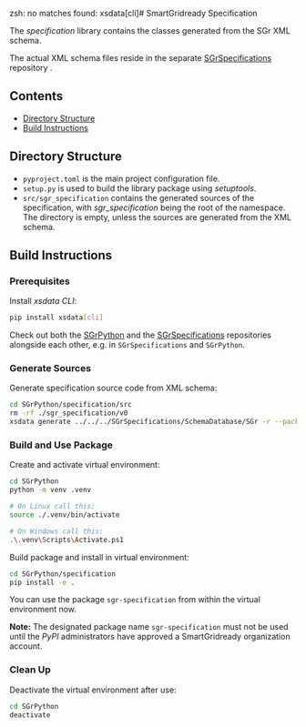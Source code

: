 zsh: no matches found: xsdata[cli]# SmartGridready Specification

The _specification_ library contains the classes generated from the SGr XML schema.

The actual XML schema files reside in the separate [SGrSpecifications](https://github.com/SmartGridready/SGrSpecifications) repository .


## Contents

- [Directory Structure](#directory-structure)
- [Build Instructions](#build-instructions)


## Directory Structure

- `pyproject.toml` is the main project configuration file.
- `setup.py` is used to build the library package using _setuptools_.
- `src/sgr_specification` contains the generated sources of the specification, with _sgr_specification_ being the root of the namespace.
  The directory is empty, unless the sources are generated from the XML schema.


## Build Instructions

### Prerequisites

Install _xsdata CLI_:

```bash
pip install xsdata[cli]
```

Check out both the [SGrPython](https://github.com/SmartGridready/SGrPython) and
the [SGrSpecifications](https://github.com/SmartGridready/SGrSpecifications) repositories alongside each other,
e.g. in `SGrSpecifications` and `SGrPython`.


### Generate Sources

Generate specification source code from XML schema:

```bash
cd SGrPython/specification/src
rm -rf ./sgr_specification/v0
xsdata generate ../../../SGrSpecifications/SchemaDatabase/SGr -r --package sgr_specification.v0
```

### Build and Use Package

Create and activate virtual environment:

```bash
cd SGrPython
python -m venv .venv

# On Linux call this:
source ./.venv/bin/activate

# On Windows call this:
.\.venv\Scripts\Activate.ps1
```

Build package and install in virtual environment:

```bash
cd SGrPython/specification
pip install -e .
```

You can use the package `sgr-specification` from within the virtual environment now.

**Note:**
The designated package name `sgr-specification` must not be used until the _PyPI_ administrators have
approved a SmartGridready organization account.


### Clean Up

Deactivate the virtual environment after use:

```bash
cd SGrPython
deactivate
```
